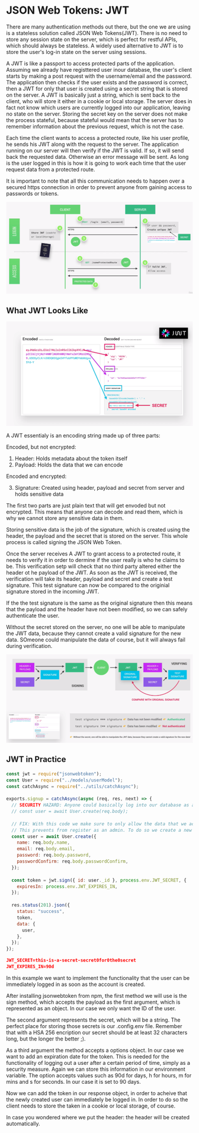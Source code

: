 # JSON Web Tokens: JWT

There are many authentication methods out there, but the one we are using is a stateless solution called JSON Web Tokens(JWT). There is no need to store any session state on the server, which is perfect for restful APIs, which should always be stateless. A widely used alternative to JWT is to store the user's log-in state on the server using sessions.

A JWT is like a passport to access protected parts of the application. Assuming we already have registtered user inour database, the user's client starts by making a post request with the username/email and the password. The application then checks if the user exists and the password is correct, then a JWT for only that user is created using a secret string that is stored on the server. A JWT is basically just a string, which is sent back to the client, who will store it either in a cookie or local storage. The server does in fact not know which users are currently logged into our application, leaving no state on the server. Storing the secret key on the server does not make the process stateful, because stateful would mean that the server has to remember information about the previous request, which is not the case.

Each time the client wants to access a protected route, like his user profile, he sends his JWT along with the request to the server. The application running on our server will then verify if the JWT is valid. If so, it will send back the requested data. Otherwise an error message will be sent. As long is the user logged in this is how it is going to work each time that the user request data from a protected route.

It is important to note that all this communication needs to happen over a secured https connection in order to prevent anyone from gaining access to passwords or tokens.

![jwt-overview](../images/jwt-overview.png)

## What JWT Looks Like

![jwt-structure](../images/jwt-structure.png)

A JWT essentialy is an encoding string made up of three parts:

Encoded, but not encrypted:

1. Header: Holds metadata about the token itself
2. Payload: Holds the data that we can encode

Encoded and encrypted:

3. Signature: Created using header, payload and secret from server and holds sensitive data

The first two parts are just plain text that will get envoded but not encrypted. This means that anyone can decode and read them, which is why we cannot store any sensitive data in them.

Storing sensitive data is the job of the signature, which is created using the header, the payload and the secret that is stored on the server. This whole process is called signing the JSON Web Token.

Once the server receives A JWT to grant access to a protected route, it needs to verify it in order to dermine if the user really is who he claims to be. This verification setp will check that no third party altered either the header ot he payload of the JWT. As soon as the JWT is received, the verification will take its header, payload and secret and create a test signature. This test signature can now be compared to the originial signature stored in the incoming JWT.

If the the test signature is the same as the original signature then this means that the payload and the header have not been modified, so we can safely authenticate the user.

Without the secret stored on the server, no one will be able to manipulate the JWT data, because they cannot create a valid signature for the new data. SOmeone could manipulate the data of course, but it will always fail during verification.

![jwt-how-it-works](../images/jwt-how-it-works.png)

## JWT in Practice

```js
const jwt = require("jsonwebtoken");
const User = require("../models/userModel");
const catchAsync = require("../utils/catchAsync");

exports.signup = catchAsync(async (req, res, next) => {
  // SECURITY HAZARD: Anyone could basically log into our database as an admin
  // const user = await User.create(req.body);

  // FIX: With this code we make sure to only allow the data that we actually need
  // This prevents from register as an admin. To do so we create a new user, but need to edit the role in MongoDB Compass for example.
  const user = await User.create({
    name: req.body.name,
    email: req.body.email,
    password: req.body.password,
    passwordConfirm: req.body.passwordConfirm,
  });

  const token = jwt.sign({ id: user._id }, process.env.JWT_SECRET, {
    expiresIn: process.env.JWT_EXPIRES_IN,
  });

  res.status(201).json({
    status: "success",
    token,
    data: {
      user,
    },
  });
});
```

```json
JWT_SECRET=this-is-a-secret-secret0for0the0secret
JWT_EXPIRES_IN=90d
```

In this example we want to implement the functionality that the user can be immediately logged in as soon as the account is created.

After installing jsonwebtoken from npm, the first method we will use is the sign method, which accepts the payload as the first argument, which is represented as an object. In our case we only want the ID of the user.

The second argument represents the secret, which will be a string. The perfect place for storing those secrets is our .config.env file. Remember that with a HSA 256 encription our secret should be at least 32 characters long, but the longer the better ;).

As a third argument the method accepts a options object. In our case we want to add an expiration date for the token. This is needed for the functionality of logging out a user after a certain period of time, simply as a security measure. Again we can store this information in our environment variable. The option accepts values such as 90d for days, h for hours, m for mins and s for seconds. In our case it is set to 90 days.

Now we can add the token in our response object, in order to acheive that the newly created user can immediately be logged in. In order to do so the client needs to store the taken in a cookie or local storage, of course.

In case you wondered where we put the header: the header will be created automatically.
